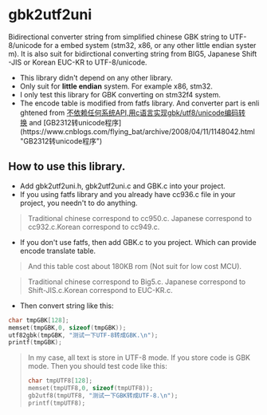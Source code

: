 # gbk2utf2uni

Bidirectional converter string from simplified chinese GBK string to UTF-8/unicode for a embed system (stm32, x86, or any other little endian systerm). It is also suit for bidirctional converting string from BIG5, Japanese Shift-JIS or Korean EUC-KR to UTF-8/unicode.

* This library didn't depend on any other library.
* Only suit for **little endian** system. For example x86, stm32.
* I only test this library for GBK converting on stm32f4 system.
* The encode table is modified from fatfs library. And converter part is enlightened from [不依赖任何系统API,用c语言实现gbk/utf8/unicode编码转换](https://blog.csdn.net/bladeandmaster88/article/details/54837338 "不依赖任何系统API,用c语言实现gbk/utf8/unicode编码转换") and [GB2312转unicode程序](https://www.cnblogs.com/flying_bat/archive/2008/04/11/1148042.html "GB2312转unicode程序")

## How to use this library.
* Add gbk2utf2uni.h, gbk2utf2uni.c and GBK.c into your project.
* If you using fatfs library and you already have cc936.c file in your project, you needn't to do anything.
> Traditional chinese correspond to cc950.c. Japanese correspond to cc932.c.Korean correspond to cc949.c. 

* If you don't use fatfs, then add GBK.c to you project. Which can provide encode translate table. 
> And this table cost about 180KB rom (Not suit for low cost MCU).

> Traditional chinese correspond to Big5.c. Japanese correspond to Shift-JIS.c.Korean correspond to EUC-KR.c. 
* Then convert string like this:
```c
char tmpGBK[128];
memset(tmpGBK,0, sizeof(tmpGBK));
utf82gbk(tmpGBK, "测试一下UTF-8转成GBK.\n");
printf(tmpGBK);
```
> In my case, all text is store in UTF-8 mode.
> If you store code is GBK mode. Then you should test code like this:
> ```C
> char tmpUTF8[128];
> memset(tmpUTF8,0, sizeof(tmpUTF8));
> gb2utf8(tmpUTF8, "测试一下GBK转成UTF-8.\n");
> printf(tmpUTF8);
> ```



